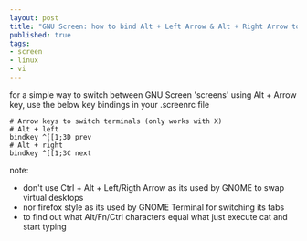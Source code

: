```yaml
--- 
layout: post
title: "GNU Screen: how to bind Alt + Left Arrow & Alt + Right Arrow to \tprev/next"
published: true
tags: 
- screen
- linux
- vi
---
```

for a simple way to switch between GNU Screen 'screens' 
using Alt + Arrow key, use the below key bindings in your .screenrc file

    # Arrow keys to switch terminals (only works with X) 
    # Alt + left 
    bindkey ^[[1;3D prev 
    # Alt + right 
    bindkey ^[[1;3C next 

note: 
 * don't use Ctrl + Alt + Left/Rigth Arrow as its used by GNOME to swap virtual desktops 
 * nor firefox style as its used by GNOME Terminal for switching its tabs 
 * to find out what Alt/Fn/Ctrl characters equal what just execute cat and start typing
